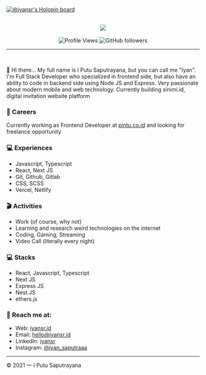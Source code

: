 
[![@iyansr's Holopin board](https://holopin.io/api/user/board?user=iyansr)](https://holopin.io/@iyansr)

<br />
<div align="center">
   <img src="https://github-readme-stats.vercel.app/api?username=iyansr&show_icons=true&theme=radical" />
</div>

<br />

<div  align="center">
  <img src="https://komarev.com/ghpvc/?username=iyansr&color=blueviolet&style=flat-square" alt="Profile Views" />
  <img alt="GitHub followers" src="https://img.shields.io/github/followers/iyansr?color=blueviolet&style=flat-square">
</div>

---

<br/>

👋 Hi there... My full name is I Putu Saputrayana, but you can call me "Iyan". I'm Full Stack Developer who specialized in frontend side, but also have an ability to code in backend side using Node JS and Express. Very passionate about modern mobile and web technology. Currently building sinimi.id, digital invitation website platform

### 💼 Careers

Currently working as Frontend Developer at [pintu.co.id](https://pintu.co.id/) and looking for freelance opportunity

### 💻 Experiences

- Javascript, Typescript
- React, Next JS
- Git, Github, Gitlab
- CSS, SCSS
- Vercel, Netlify

### 🎬 Activities

- Work (of course, why not)
- Learning and research weird technologies on the internet
- Coding, Gaming, Streaming
- Video Call (literally every night)

### 💻 Stacks

- React, Javascript, Typescript
- Next JS
- Express JS
- Nest JS
- ethers.js

### 🚀 Reach me at:

- Web: [iyansr.id](https://iyansr.id)
- Email: [hello@iyansr.id](mailto:hello@iyansr.id)
- LinkedIn: [iyansr](https://www.linkedin.com/in/iyansr/)
- Instagram: [@iyan_saputraaa](https://instagram.com/iyan_saputraaa)

---

© 2021 — I Putu Saputrayana
